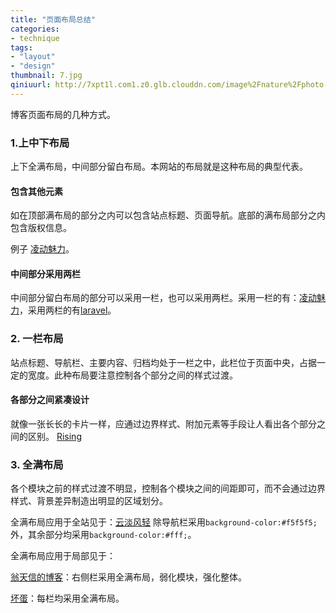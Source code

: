 ```yaml
---
title: "页面布局总结"
categories: 
- technique
tags: 
- "layout"
- "design"
thumbnail: 7.jpg
qiniuurl: http://7xpt1l.com1.z0.glb.clouddn.com/image%2Fnature%2Fphoto-1429979787503-f2d7d20550c8.jpg
---
```

博客页面布局的几种方式。
<!--more-->

### 1.上中下布局
上下全满布局，中间部分留白布局。本网站的布局就是这种布局的典型代表。

#### 包含其他元素
如在顶部满布局的部分之内可以包含站点标题、页面导航。底部的满布局部分之内包含版权信息。

例子
[凌动魅力](http://blog.0dong.org/about/)。

#### 中间部分采用两栏
中间部分留白布局的部分可以采用一栏，也可以采用两栏。采用一栏的有：[凌动魅力](http://blog.0dong.org/about/)，采用两栏的有[laravel](http://www.golaravel.com/)。

### 2. 一栏布局
站点标题、导航栏、主要内容、归档均处于一栏之中，此栏位于页面中央，占据一定的宽度。此种布局要注意控制各个部分之间的样式过渡。

#### 各部分之间紧凑设计
就像一张长长的卡片一样，应通过边界样式、附加元素等手段让人看出各个部分之间的区别。
[Rising](http://sites.der-design.com/rising/rising-default/index.html)

### 3. 全满布局
各个模块之前的样式过渡不明显，控制各个模块之间的间距即可，而不会通过边界样式、背景差异制造出明显的区域划分。

全满布局应用于全站见于：[云淡风轻](http://blog.idhyt.com/)
除导航栏采用`background-color:#f5f5f5;`外，其余部分均采用`background-color:#fff;`。		

全满布局应用于局部见于：

[翁天信的博客](http://blog.dandyweng.com/)：右侧栏采用全满布局，弱化模块，强化整体。

[坏蛋](http://huaidan.im/)：每栏均采用全满布局。

